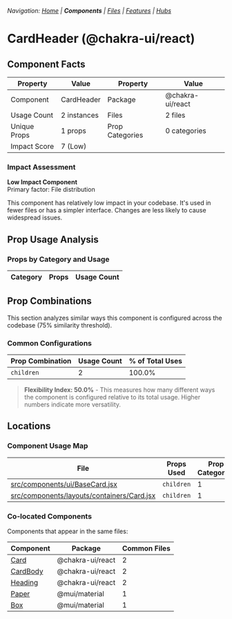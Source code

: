 
*Navigation: [Home](../../index.md) | **Components** | [Files](../../files.md) | [Features](../../features.md) | [Hubs](../../hubs.md)*



# CardHeader (@chakra-ui/react)

## Component Facts

| Property | Value | Property | Value |
|----------|-------|----------|-------|
| Component | CardHeader | Package | @chakra-ui/react |
| Usage Count | 2 instances | Files | 2 files |
| Unique Props | 1 props | Prop Categories | 0 categories |
| Impact Score | 7 (Low) | | |

### Impact Assessment

**Low Impact Component**  
Primary factor: File distribution

This component has relatively low impact in your codebase. It&#x27;s used in fewer files or has a simpler interface. Changes are less likely to cause widespread issues.

## Prop Usage Analysis

### Props by Category and Usage

| Category | Props | Usage Count |
|----------|-------|-------------|

## Prop Combinations

This section analyzes similar ways this component is configured across the codebase (75% similarity threshold).

### Common Configurations

| Prop Combination | Usage Count | % of Total Uses |
|------------------|-------------|----------------|
| `children` | 2 | 100.0% |

> **Flexibility Index: 50.0%** - This measures how many different ways the component is configured relative to its total usage. Higher numbers indicate more versatility.

## Locations

### Component Usage Map

| File | Props Used | Prop Categories |
|------|------------|----------------|
| [src/components/ui/BaseCard.jsx](https://github.com/star4beam/react-import-analyzer/blob/main/test-project/src/components/ui/BaseCard.jsx) | `children` | 1 |
| [src/components/layouts/containers/Card.jsx](https://github.com/star4beam/react-import-analyzer/blob/main/test-project/src/components/layouts/containers/Card.jsx) | `children` | 1 |

### Co-located Components
Components that appear in the same files:

| Component | Package | Common Files |
|-----------|---------|--------------|
| [Card](../@chakra-ui_react/Card.md) | @chakra-ui/react | 2 |
| [CardBody](../@chakra-ui_react/CardBody.md) | @chakra-ui/react | 2 |
| [Heading](../@chakra-ui_react/Heading.md) | @chakra-ui/react | 2 |
| [Paper](../@mui_material/Paper.md) | @mui/material | 1 |
| [Box](../@mui_material/Box.md) | @mui/material | 1 |

